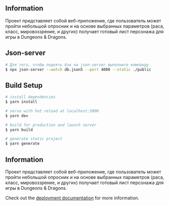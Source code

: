 ## Information
Проект представляет собой веб-приложение, где пользователь может пройти небольшой опросник и на основе выбранных параметров (раса, класс, мировоззрение, и других) получает готовый лист персонажа для игры в Dungeons & Dragons.

## Json-server

```bash
# Для того, чтобы поднять бэк на json-server выполните компанду
$ npx json-server --watch db.json5 --port 4000 --static ./public
````

## Build Setup

```bash
# install dependencies
$ yarn install

# serve with hot reload at localhost:3000
$ yarn dev

# build for production and launch server
$ yarn build

# generate static project
$ yarn generate
```

## Information
Проект представляет собой веб-приложение, где пользователь может пройти небольшой опросник и на основе выбранных параметров (раса, класс, мировоззрение, и других) получает готовый лист персонажа для игры в Dungeons & Dragons.

Check out the [deployment documentation](https://nuxt.com/docs/getting-started/deployment) for more information.
